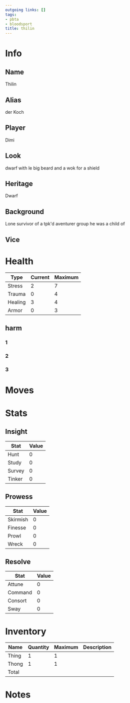 ```yaml
---
outgoing links: []
tags:
- pbta
- bloodsport
title: thilin
---
```


# Info

## Name
Thilin

## Alias
der Koch

## Player
Dimi

## Look
dwarf with le big beard and a wok for a shield

## Heritage
Dwarf

## Background
Lone survivor of a tpk'd aventurer group he was a child of

## Vice

# Health

| Type    | Current | Maximum |
|---------|---------|---------|
| Stress  | 2       | 7       |
| Trauma  | 0       | 4       |
| Healing | 3       | 4       |
| Armor   | 0       | 3       |

## harm

### 1

### 2

### 3

# Moves


# Stats

## Insight

| Stat   | Value |
|--------|-------|
| Hunt   | 0     |
| Study  | 0     |
| Survey | 0     |
| Tinker | 0     |

## Prowess

| Stat     | Value |
|----------|-------|
| Skirmish | 0     |
| Finesse  | 0     |
| Prowl    | 0     |
| Wreck    | 0     |

## Resolve

| Stat    | Value |
|---------|-------|
| Attune  | 0     |
| Command | 0     |
| Consort | 0     |
| Sway    | 0     |

# Inventory

| Name  | Quantity | Maximum | Description |
|-------|----------|---------|-------------|
| Thing | 1        | 1       |             |
| Thong | 1        | 1       |             |
| Total |          |         |             |

# Notes
